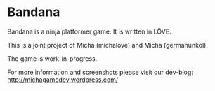 Bandana
==========

Bandana is a ninja platformer game. It is written in LÖVE.

This is a joint project of Micha (michalove) and Micha (germanunkol).

The game is work-in-progress.

For more information and screenshots please visit our dev-blog:
http://michagamedev.wordpress.com/
